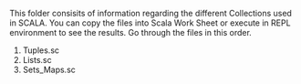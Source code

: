 This folder consisits of information regarding the different Collections used in SCALA. You can copy the files into Scala Work Sheet or execute in REPL environment to see the results.
Go through the files in this order.
1) Tuples.sc
2) Lists.sc
3) Sets_Maps.sc
